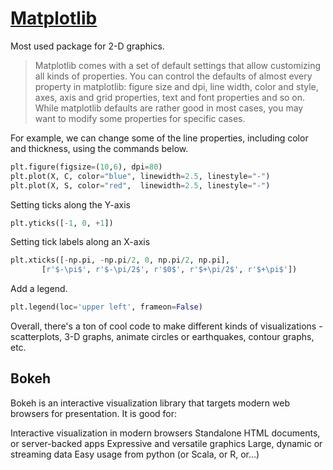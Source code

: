 # [Matplotlib](https://github.com/rougier/matplotlib-tutorial)


Most used package for 2-D graphics. 

> Matplotlib comes with a set of default settings that allow customizing all kinds of properties. You can control the defaults of almost every property in matplotlib: figure size and dpi, line width, color and style, axes, axis and grid properties, text and font properties and so on. While matplotlib defaults are rather good in most cases, you may want to modify some properties for specific cases.

For example, we can change some of the line properties, including color and thickness, using the commands below.

```Python
plt.figure(figsize=(10,6), dpi=80)
plt.plot(X, C, color="blue", linewidth=2.5, linestyle="-")
plt.plot(X, S, color="red",  linewidth=2.5, linestyle="-")
```

Setting ticks along the Y-axis
```Python
plt.yticks([-1, 0, +1])
```

Setting tick labels along an X-axis
```Python
plt.xticks([-np.pi, -np.pi/2, 0, np.pi/2, np.pi],
       [r'$-\pi$', r'$-\pi/2$', r'$0$', r'$+\pi/2$', r'$+\pi$'])
```

Add a legend.

```Python
plt.legend(loc='upper left', frameon=False)
```

Overall, there's a ton of cool code to make different kinds of visualizations - scatterplots, 3-D graphs, animate circles or earthquakes, contour graphs, etc. 

## Bokeh

Bokeh is an interactive visualization library that targets modern web browsers for presentation. It is good for:

Interactive visualization in modern browsers
Standalone HTML documents, or server-backed apps
Expressive and versatile graphics
Large, dynamic or streaming data
Easy usage from python (or Scala, or R, or...)
